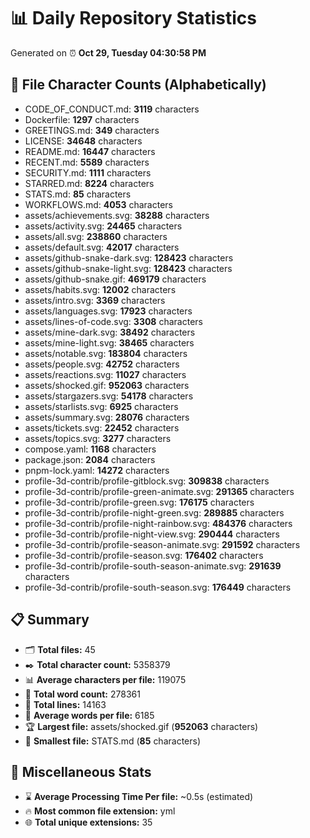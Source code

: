 # 📊 Daily Repository Statistics
Generated on ⏰ **Oct 29, Tuesday 04:30:58 PM**

## 📂 File Character Counts (Alphabetically)
- CODE_OF_CONDUCT.md: **3119** characters
- Dockerfile: **1297** characters
- GREETINGS.md: **349** characters
- LICENSE: **34648** characters
- README.md: **16447** characters
- RECENT.md: **5589** characters
- SECURITY.md: **1111** characters
- STARRED.md: **8224** characters
- STATS.md: **85** characters
- WORKFLOWS.md: **4053** characters
- assets/achievements.svg: **38288** characters
- assets/activity.svg: **24465** characters
- assets/all.svg: **238860** characters
- assets/default.svg: **42017** characters
- assets/github-snake-dark.svg: **128423** characters
- assets/github-snake-light.svg: **128423** characters
- assets/github-snake.gif: **469179** characters
- assets/habits.svg: **12002** characters
- assets/intro.svg: **3369** characters
- assets/languages.svg: **17923** characters
- assets/lines-of-code.svg: **3308** characters
- assets/mine-dark.svg: **38492** characters
- assets/mine-light.svg: **38465** characters
- assets/notable.svg: **183804** characters
- assets/people.svg: **42752** characters
- assets/reactions.svg: **11027** characters
- assets/shocked.gif: **952063** characters
- assets/stargazers.svg: **54178** characters
- assets/starlists.svg: **6925** characters
- assets/summary.svg: **28076** characters
- assets/tickets.svg: **22452** characters
- assets/topics.svg: **3277** characters
- compose.yaml: **1168** characters
- package.json: **2084** characters
- pnpm-lock.yaml: **14272** characters
- profile-3d-contrib/profile-gitblock.svg: **309838** characters
- profile-3d-contrib/profile-green-animate.svg: **291365** characters
- profile-3d-contrib/profile-green.svg: **176175** characters
- profile-3d-contrib/profile-night-green.svg: **289885** characters
- profile-3d-contrib/profile-night-rainbow.svg: **484376** characters
- profile-3d-contrib/profile-night-view.svg: **290444** characters
- profile-3d-contrib/profile-season-animate.svg: **291592** characters
- profile-3d-contrib/profile-season.svg: **176402** characters
- profile-3d-contrib/profile-south-season-animate.svg: **291639** characters
- profile-3d-contrib/profile-south-season.svg: **176449** characters

## 📋 Summary
- 🗂️ **Total files:** 45
- ✒️ **Total character count:** 5358379
- 📊 **Average characters per file:** 119075
- 📝 **Total word count:** 278361
- 🧾 **Total lines:** 14163
- 📐 **Average words per file:** 6185
- 🏆 **Largest file:** assets/shocked.gif (**952063** characters)
- 🥉 **Smallest file:** STATS.md (**85** characters)

## 🌟 Miscellaneous Stats
- ⌛ **Average Processing Time Per file:** ~0.5s (estimated)
- 🔥 **Most common file extension:** yml
- 🌐 **Total unique extensions:** 35
